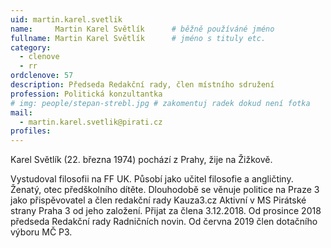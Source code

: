 ```yaml
---
uid: martin.karel.svetlik
name:     Martin Karel Světlík  	# běžně používáné jméno
fullname: Martin Karel Světlík  	# jméno s tituly etc.
category:
  - clenove
  - rr
ordclenove: 57
description: Předseda Redakční rady, člen místního sdružení
profession: Politická konzultantka
# img: people/stepan-strebl.jpg # zakomentuj radek dokud není fotka
mail:
  - martin.karel.svetlik@pirati.cz
profiles:
---
```

Karel Světlík (22. března 1974) pochází z Prahy, žije na Žižkově.

Vystudoval filosofii na FF UK. Působí jako učitel filosofie a angličtiny. Ženatý, otec předškolního dítěte. Dlouhodobě se věnuje politice na Praze 3 jako přispěvovatel a člen redakční rady Kauza3.cz Aktivní v MS Pirátské strany Praha 3 od jeho založení. Přijat za člena 3.12.2018. Od prosince 2018 předseda Redakční rady Radničních novin. Od června 2019 člen dotačního výboru MČ P3.
